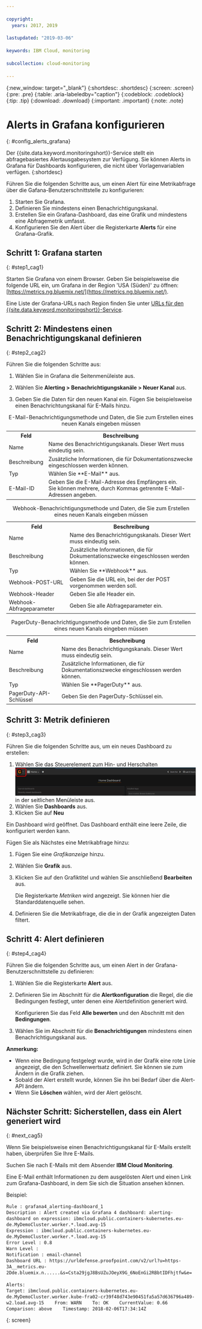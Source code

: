 ```yaml
---

copyright:
  years: 2017, 2019

lastupdated: "2019-03-06"

keywords: IBM Cloud, monitoring

subcollection: cloud-monitoring

---
```


{:new_window: target="_blank"}
{:shortdesc: .shortdesc}
{:screen: .screen}
{:pre: .pre}
{:table: .aria-labeledby="caption"}
{:codeblock: .codeblock}
{:tip: .tip}
{:download: .download}
{:important: .important}
{:note: .note}

# Alerts in Grafana konfigurieren
{: #config_alerts_grafana}

Der {{site.data.keyword.monitoringshort}}-Service stellt ein abfragebasiertes Alertausgabesystem zur Verfügung. Sie können Alerts in Grafana für Dashboards konfigurieren, die nicht über Vorlagenvariablen verfügen. 
{:shortdesc}

Führen Sie die folgenden Schritte aus, um einen Alert für eine Metrikabfrage über die Gafana-Benutzerschnittstelle zu konfigurieren:

1. Starten Sie Grafana.
2. Definieren Sie mindestens einen Benachrichtigungskanal.
3. Erstellen Sie ein Grafana-Dashboard, das eine Grafik und mindestens eine Abfragemetrik umfasst. 
4. Konfigurieren Sie den Alert über die Registerkarte **Alerts** für eine Grafana-Grafik.

## Schritt 1: Grafana starten
{: #step1_cag1}

Starten Sie Grafana von einem Browser. Geben Sie beispielsweise die folgende URL ein, um Grafana in der Region 'USA (Süden)' zu öffnen: [https://metrics.ng.bluemix.net/](https://metrics.ng.bluemix.net/).

Eine Liste der Grafana-URLs nach Region finden Sie unter [URLs für den {{site.data.keyword.monitoringshort}}-Service](/docs/services/cloud-monitoring/monitoring_ov.html#region).

## Schritt 2: Mindestens einen Benachrichtigungskanal definieren
{: #step2_cag2}

Führen Sie die folgenden Schritte aus:

1. Wählen Sie in Grafana die Seitenmenüleiste aus.

2. Wählen Sie **Alerting > Benachrichtigungskanäle > Neuer Kanal** aus.

3. Geben Sie die Daten für den neuen Kanal ein. Fügen Sie beispielsweise einen Benachrichtungskanal für E-Mails hinzu.

<table>
  <caption>E-Mail-Benachrichtigungsmethode und Daten, die Sie zum Erstellen eines neuen Kanals eingeben müssen</caption>
  <tr>
     <th>Feld</th>
     <th>Beschreibung</th>
  </tr>
  <tr>
    <td>Name</td>
    <td>Name des Benachrichtigungskanals. Dieser Wert muss eindeutig sein.</td>
  </tr>
  <tr>
    <td>Beschreibung</td>
    <td>Zusätzliche Informationen, die für Dokumentationszwecke eingeschlossen werden können.</td>
  </tr>
  <tr>
    <td>Typ</td>
    <td>Wählen Sie **E-Mail** aus.</td>
  </tr>
  <tr>
    <td>E-Mail-ID</td>
    <td>Geben Sie die E-Mail-Adresse des Empfängers ein. </br>Sie können mehrere, durch Kommas getrennte E-Mail-Adressen angeben.</td>
  </tr>
</table>

<table>
  <caption>Webhook-Benachrichtigungsmethode und Daten, die Sie zum Erstellen eines neuen Kanals eingeben müssen</caption>
  <tr>
     <th>Feld</th>
     <th>Beschreibung</th>
  </tr>
  <tr>
    <td>Name</td>
    <td>Name des Benachrichtigungskanals. Dieser Wert muss eindeutig sein.</td>
  </tr>
  <tr>
    <td>Beschreibung</td>
    <td>Zusätzliche Informationen, die für Dokumentationszwecke eingeschlossen werden können.</td>
  </tr>
  <tr>
    <td>Typ</td>
    <td>Wählen Sie **Webhook** aus.</td>
  </tr>
  <tr>
    <td>Webhook-POST-URL</td>
    <td>Geben Sie die URL ein, bei der der POST vorgenommen werden soll.</td>
  </tr>
  <tr>
    <td>Webhook-Header</td>
    <td>Geben Sie alle Header ein.</td>
  </tr>
  <tr>
    <td>Webhook-Abfrageparameter</td>
    <td>Geben Sie alle Abfrageparameter ein.</td>
  </tr>
</table>

<table>
  <caption>PagerDuty-Benachrichtigungsmethode und Daten, die Sie zum Erstellen eines neuen Kanals eingeben müssen</caption>
  <tr>
     <th>Feld</th>
     <th>Beschreibung</th>
  </tr>
  <tr>
    <td>Name</td>
    <td>Name des Benachrichtigungskanals. Dieser Wert muss eindeutig sein.</td>
  </tr>
  <tr>
    <td>Beschreibung</td>
    <td>Zusätzliche Informationen, die für Dokumentationszwecke eingeschlossen werden können.</td>
  </tr>
  <tr>
    <td>Typ</td>
    <td>Wählen Sie **PagerDuty** aus.</td>
  </tr>
  <tr>
    <td>PagerDuty-API-Schlüssel</td>
    <td>Geben Sie den PagerDuty-Schlüssel ein.</td>
  </tr>
</table>

## Schritt 3: Metrik definieren
{: #step3_cag3}

Führen Sie die folgenden Schritte aus, um ein neues Dashboard zu erstellen:

1. Wählen Sie das Steuerelement zum Hin- und Herschalten ![Grafana-Seitenmenüleiste](images/grafana_settings.gif "Grafana-Seitenmenüleiste") in der seitlichen Menüleiste aus.
2. Wählen Sie **Dashboards** aus.
3. Klicken Sie auf **Neu**

Ein Dashboard wird geöffnet. Das Dashboard enthält eine leere Zeile, die konfiguriert werden kann. 

Fügen Sie als Nächstes eine Metrikabfrage hinzu:

1. Fügen Sie eine *Grafikanzeige* hinzu.
2. Wählen Sie **Grafik** aus.
3. Klicken Sie auf den Grafiktitel und wählen Sie anschließend **Bearbeiten** aus.
    
    Die Registerkarte *Metriken* wird angezeigt. Sie können hier die Standarddatenquelle sehen.
    
4. Definieren Sie die Metrikabfrage, die die in der Grafik angezeigten Daten filtert. 


## Schritt 4: Alert definieren
{: #step4_cag4}

Führen Sie die folgenden Schritte aus, um einen Alert in der Grafana-Benutzerschnittstelle zu definieren:

1. Wählen Sie die Registerkarte **Alert** aus.
2. Definieren Sie im Abschnitt für die **Alertkonfiguration** die Regel, die die Bedingungen festlegt, unter denen eine Alertdefinition generiert wird.

    Konfigurieren Sie das Feld **Alle bewerten** und den Abschnitt mit den **Bedingungen**.

3. Wählen Sie im Abschnitt für die **Benachrichtigungen** mindestens einen Benachrichtigungskanal aus.

**Anmerkung:** 

* Wenn eine Bedingung festgelegt wurde, wird in der Grafik eine rote Linie angezeigt, die den Schwellenwertsatz definiert. Sie können sie zum Ändern in die Grafik ziehen.
* Sobald der Alert erstellt wurde, können Sie ihn bei Bedarf über die Alert-API ändern.
* Wenn Sie **Löschen** wählen, wird der Alert gelöscht.

## Nächster Schritt: Sicherstellen, dass ein Alert generiert wird
{: #next_cag5}

Wenn Sie beispielsweise einen Benachrichtigungskanal für E-Mails erstellt haben, überprüfen Sie Ihre E-Mails.

Suchen Sie nach E-Mails mit dem Absender **IBM Cloud Monitoring**.

Eine E-Mail enthält Informationen zu dem ausgelösten Alert und einen Link zum Grafana-Dashboard, in dem Sie sich die Situation ansehen können.

Beispiel:

```
Rule : grafana4_alerting-dashboard_1
Description : Alert created via Grafana 4 dashboard: alerting-dashboard on expression: ibmcloud.public.containers-kubernetes.eu-de.MyDemoCluster.worker.*.load.avg-15
Expression : ibmcloud.public.containers-kubernetes.eu-de.MyDemoCluster.worker.*.load.avg-15
Error Level : 0.8
Warn Level : 
Notification : email-channel
Dashboard URL : https://urldefense.proofpoint.com/v2/url?u=https-3A__metrics.eu-2Dde.bluemix.n......&s=Csta29jgJ8BsUZuJOeyX9G_6NoEnGi2RBbtIDFhjtfw&e=

Alerts:
Target: ibmcloud.public.containers-kubernetes.eu-de.MyDemoCluster.worker.kube-fra02-cr39f48d743e90451fa5a57d636796a489-w2.load.avg-15    From: WARN    To: OK    CurrentValue: 0.66    Comparison: above    Timestamp: 2018-02-06T17:34:14Z
```
{: screen}


